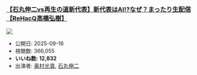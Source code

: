### [【石丸伸二vs再生の道新代表】新代表はAI!?なぜ？まったり生配信【ReHacQ高橋弘樹】](https://www.youtube.com/watch?v=bp9fzQOyq0o)
[![](https://img.youtube.com/vi/bp9fzQOyq0o/sddefault.jpg)](https://www.youtube.com/watch?v=bp9fzQOyq0o)
-   公開日: 2025-09-16
-   視聴数: 366,055
-   **いいね数: 12,832**
-   出演者: [奥村光貴](/rehacq_fan/people/奥村光貴 "wikilink"), [石丸伸二](/rehacq_fan/people/石丸伸二 "wikilink")
